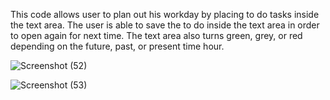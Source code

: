 This code allows user to plan out his workday by placing to do tasks inside the text area. The user is able to save the to do inside the text area in order to open again for next time. The text area also turns green, grey, or red depending on the future, past, or present time hour.





![Screenshot (52)](https://user-images.githubusercontent.com/111723837/189769613-bd34a11e-3359-4bac-bd37-cdff0cfdaad1.png)

![Screenshot (53)](https://user-images.githubusercontent.com/111723837/189769631-a5e2492b-8f34-48b2-bd7a-b408135ec865.png)
